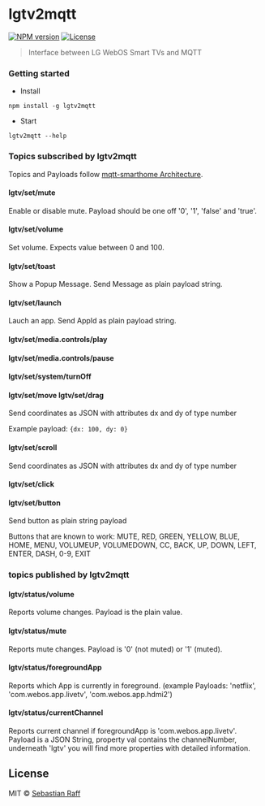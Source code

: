 # lgtv2mqtt

[![NPM version](https://badge.fury.io/js/lgtv2mqtt.svg)](http://badge.fury.io/js/lgtv2mqtt)
[![License][mit-badge]][mit-url]

> Interface between LG WebOS Smart TVs and MQTT

### Getting started

* Install

```npm install -g lgtv2mqtt```


* Start 

```lgtv2mqtt --help```  

### Topics subscribed by lgtv2mqtt

Topics and Payloads follow [mqtt-smarthome Architecture](https://github.com/mqtt-smarthome/mqtt-smarthome).

#### lgtv/set/mute

Enable or disable mute. Payload should be one off '0', '1', 'false' and 'true'.

#### lgtv/set/volume

Set volume. Expects value between 0 and 100.

#### lgtv/set/toast

Show a Popup Message. Send Message as plain payload string.

#### lgtv/set/launch

Lauch an app. Send AppId as plain payload string.

#### lgtv/set/media.controls/play

#### lgtv/set/media.controls/pause

#### lgtv/set/system/turnOff

#### lgtv/set/move lgtv/set/drag

Send coordinates as JSON with attributes dx and dy of type number

Example payload: ```{dx: 100, dy: 0}```

#### lgtv/set/scroll

Send coordinates as JSON with attributes dx and dy of type number

#### lgtv/set/click

#### lgtv/set/button

Send button as plain string payload

Buttons that are known to work:
MUTE, RED, GREEN, YELLOW, BLUE, HOME, MENU, VOLUMEUP, VOLUMEDOWN, CC, BACK, UP, DOWN, LEFT, ENTER, DASH, 0-9, EXIT
                    

### topics published by lgtv2mqtt

#### lgtv/status/volume

Reports volume changes. Payload is the plain value.

#### lgtv/status/mute

Reports mute changes. Payload is '0' (not muted) or '1' (muted).

#### lgtv/status/foregroundApp

Reports which App is currently in foreground. (example Payloads: 'netflix', 'com.webos.app.livetv', 'com.webos.app.hdmi2')

#### lgtv/status/currentChannel

Reports current channel if foregroundApp is 'com.webos.app.livetv'. Payload is a JSON String, property val contains the
channelNumber, underneath 'lgtv' you will find more properties with detailed information.

## License

MIT © [Sebastian Raff](https://github.com/hobbyquaker)



[mit-badge]: https://img.shields.io/badge/License-MIT-blue.svg?style=flat
[mit-url]: LICENSE

